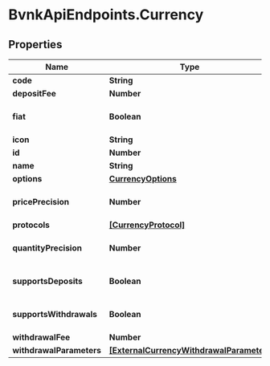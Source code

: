 # BvnkApiEndpoints.Currency

## Properties

Name | Type | Description | Notes
------------ | ------------- | ------------- | -------------
**code** | **String** |  | [optional] 
**depositFee** | **Number** |  | [optional] 
**fiat** | **Boolean** |  | [optional] [default to false]
**icon** | **String** |  | [optional] 
**id** | **Number** |  | [optional] 
**name** | **String** |  | [optional] 
**options** | [**CurrencyOptions**](CurrencyOptions.md) |  | [optional] 
**pricePrecision** | **Number** |  | [optional] [default to 5]
**protocols** | [**[CurrencyProtocol]**](CurrencyProtocol.md) |  | [optional] 
**quantityPrecision** | **Number** |  | [optional] [default to 5]
**supportsDeposits** | **Boolean** |  | [optional] [default to false]
**supportsWithdrawals** | **Boolean** |  | [optional] [default to false]
**withdrawalFee** | **Number** |  | [optional] 
**withdrawalParameters** | [**[ExternalCurrencyWithdrawalParameter]**](ExternalCurrencyWithdrawalParameter.md) |  | [optional] 


